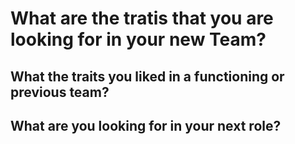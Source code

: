 
# What are the tratis that you are looking for in your new Team?
## What the traits you liked in a functioning or previous team?
## What are you looking for in your next role?
